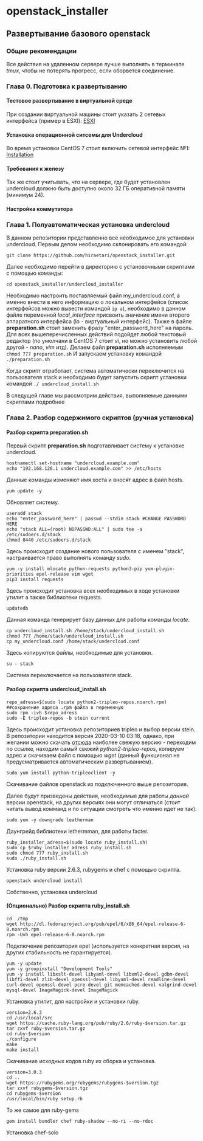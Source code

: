 # openstack_installer
## Развертывание базового openstack

### Общие рекомендации

Все действия на удаленном сервере лучше выполнять в терминале *tmux*, чтобы не
потерять прогресс, если оборвется соединение.

### Глава 0. Подготовка к развертыванию
#### Тестовое развертывание в виртуальной среде
При создании виртуальной машины стоит указать 2 сетевых интерфейса (пример в
ESXI):
[ESXI](https://i.imgur.com/8gFZuty.png)
#### Установка операционной ситсемы для Undercloud
Во время установки CentOS 7 стоит включить сетевой интерфейс №1:
[Installation](https://i.imgur.com/xzIQDqQ.png)
#### Требования к железу
Так же стоит учитывать, что на сервере, где будет установлен undercloud
должно быть доступно около 32 ГБ оперативной памяти (минимум 24).
#### Настройка коммутатора



### Глава 1. Полуавтоматическая установка undercloud

В данном репозитории представленно все необходимое для установки undercloud.
Первым делом необходимо склонировать его командой:
<pre><code>git clone https://github.com/hiraetari/openstack_installer.git</code></pre>
Далее необходимо перейти в директорию с установочными скриптами с помощью команды:
<pre><code>cd openstack_installer/undercloud_installer</code></pre>
Необходимо настроить поставляемый файл my_undercloud.conf, а именно внести в него
информацию о локальном интерфейсе (список интерфейсов можно вывести командой <code>ip a</code>),
необходимо в данном файле переменной *local_interface* присвоить значение имени второго аппаратного интерфейса (lo - виртуальный интерфейс). Также в файле **preparation.sh** стоит заменить фразу "enter_password_here" на пароль. Для всех вышеперечисленных действий подойдет любой текстовый редактор (по умолчани в CentOS 7 стоит *vi*, но можно установить любой другой - *nano*, *vim* итд).
Делаем файл **preparation.sh** исполняемым <code>chmod 777 preparation.sh</code>
И запускаем установку командой <code>./preparation.sh</code>

Когда скрипт отработает, система автоматически переключится на пользователя stack и необходимо будет запустить скрипт установки командой <code>./ undercloud_install.sh </code>

В следущей главе мы рассмотрим действия, выполняемые данными скриптами подробнее
### Глава 2. Разбор содержимого скриптов (ручная установка)

#### Разбор скрипта preparation.sh
Первый скрипт **preparation.sh** подготавливает систему к установке undercloud.
```Shell
hostnamectl set-hostname "undercloud.example.com"
echo "192.168.126.1 undercloud.example.com" >> /etc/hosts
```
Данные команды изменяют имя хоста и вносят адрес в файл hosts.
```Shell
yum update -y
```
Обновляет систему.
```Shell
useradd stack
echo "enter_password_here" | passwd --stdin stack #CHANGE PASSWORD HERE
echo "stack ALL=(root) NOPASSWD:ALL" | sudo tee -a /etc/sudoers.d/stack
chmod 0440 /etc/sudoers.d/stack
```
Здесь происходит создание нового пользователя с именем "stack", настраивается право выполнять команду *sudo*.

```Shell
yum -y install mlocate python-requests python3-pip yum-plugin-priorities epel-release vim wget
pip3 install requests
```
Здесь происходит установка всех необходимых в ходе установки утилит а также
библиотеки requests.
```Shell
updatedb
```
Данная команда генерирует базу данных для работы команды *locate*.

```Shell
cp undercloud_install.sh /home/stack/undercloud_install.sh
chmod 777 /home/stack/undercloud_install.sh
cp my_undercloud.conf /home/stack/undercloud.conf
```
Здесь копируются файлы, необходимые для установки.
```Shell
su - stack
```
Система переключается на пользователя stack.
#### Разбор скрипта undercloud_install.sh
```Shell
repo_adress=$(sudo locate python2-tripleo-repos.noarch.rpm) ##сохранение адреса .rpm файла в переменную
sudo rpm -ivh $repo_adress
sudo -E tripleo-repos -b stein current
```
Здесь происходит установка репозиториев tripleo и выбор версии stein. В репозитории находится версия 2020-03-10 03:18, однако, при желании можно скачать [отсюда](https://trunk.rdoproject.org/centos7/current/) наиболее свежую версию - переходим по ссылке, находим самый свежий *python2-tripleo-repos*, копируем адрес и скачиваем файл с помощью *wget* (данный функционал не предусматривается автоматическим развертыванием).

```Shell
sudo yum install python-tripleoclient -y
```
Скачивание файлов openstack из подключенного выше репозитория.

Далее будут призведены действия, необходимые для работы *данной* версии openstack, на других версиях они могут отличаться (стоит читать вывод комманд и по ситуации смотреть что именно идет не так).

```Shell
sudo yum -y downgrade leatherman
```
Даунгрейд библиотеки lethermman, для работы facter.

```Shell
ruby_installer_adress=$(sudo locate ruby_install.sh)
sudo cp $ruby_installer_adress ruby_install.sh
sudo chmod 777 ruby_install.sh
sudo ./ruby_install.sh
```
Установка ruby версии 2.6.3, rubygems и chef с помощью скрипта.
```
openstack undercloud install
```
Собственно, установка undercloud

#### (Опционально) Разбор скрипта ruby_install.sh
```Shell
cd  /tmp
wget http://dl.fedoraproject.org/pub/epel/6/x86_64/epel-release-6-8.noarch.rpm
rpm -Uvh epel-release-6-8.noarch.rpm
```
Подключение репозитория epel (используется конкретная версия, на других
стабильность не гарантируется).

```Shell
yum -y update
yum -y groupinstall "Development Tools"
yum -y install libxslt-devel libyaml-devel libxml2-devel gdbm-devel libffi-devel zlib-devel openssl-devel libyaml-devel readline-devel curl-devel openssl-devel pcre-devel git memcached-devel valgrind-devel mysql-devel ImageMagick-devel ImageMagick
```
Установка утилит, для настройки и установки ruby.

```Shell
version=2.6.3
cd /usr/local/src
wget https://cache.ruby-lang.org/pub/ruby/2.6/ruby-$version.tar.gz
tar zxvf ruby-$version.tar.gz
cd ruby-$version
./configure
make
make install
```
Скачивание исходных кодов ruby их сборка и установка.

```Shell
version=3.0.3
cd ..
wget https://rubygems.org/rubygems/rubygems-$version.tgz
tar zxvf rubygems-$version.tgz
cd rubygems-$version
/usr/local/bin/ruby setup.rb

```
То же самое для ruby-gems

```Shell
gem install bundler chef ruby-shadow --no-ri --no-rdoc
```
Установка chef-solo
